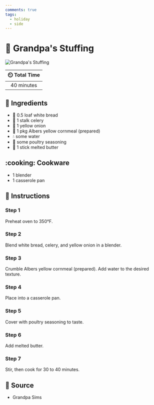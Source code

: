 ```yaml
---
comments: true
tags:
  - holiday
  - side
---
```

# :stuffed_flatbread: Grandpa's Stuffing

![Grandpa's Stuffing](../assets/images/grandpa's-stuffing.jpg)

| :timer_clock: Total Time |
|:-----------------------: |
| 40 minutes |

## :salt: Ingredients

- :bread: 0.5 loaf white bread
- :leafy_green: 1 stalk celery
- :onion: 1 yellow onion
- :corn: 1 pkg Albers yellow cornmeal (prepared)
- :droplet: some water
- :poultry_leg: some poultry seasoning
- :butter: 1 stick melted butter

## :cooking: Cookware

- 1 blender
- 1 casserole pan

## :pencil: Instructions

### Step 1

Preheat oven to 350°F.

### Step 2

Blend white bread, celery, and yellow onion in a blender.

### Step 3

Crumble Albers yellow cornmeal (prepared). Add water to the desired texture.

### Step 4

Place into a casserole pan.

### Step 5

Cover with poultry seasoning to taste.

### Step 6

Add melted butter.

### Step 7

Stir, then cook for 30 to 40 minutes.

## :link: Source

- Grandpa Sims
